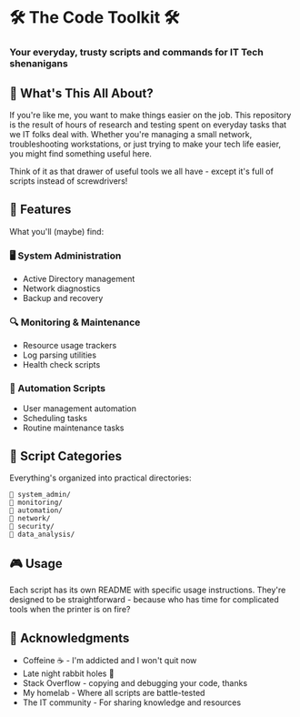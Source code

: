 # 🛠️ The Code Toolkit 🛠️ 
### Your everyday, trusty scripts and commands for IT Tech shenanigans


## 🎯 What's This All About?

If you're like me, you want to make things easier on the job. This repository is the result of hours of research and testing spent on everyday tasks that we IT folks deal with. Whether you're managing a small network, troubleshooting workstations, or just trying to make your tech life easier, you might find something useful here.

Think of it as that drawer of useful tools we all have - except it's full of scripts instead of screwdrivers!

## 🚀 Features

What you'll (maybe) find:

### 🖥️ System Administration
- Active Directory management 
- Network diagnostics
- Backup and recovery

### 🔍 Monitoring & Maintenance
- Resource usage trackers
- Log parsing utilities
- Health check scripts

### 🤖 Automation Scripts
- User management automation
- Scheduling tasks
- Routine maintenance tasks

## 📁 Script Categories

Everything's organized into practical directories:
```
📁 system_admin/
📁 monitoring/
📁 automation/
📁 network/
📁 security/
📁 data_analysis/
```

## 🎮 Usage

Each script has its own README with specific usage instructions. They're designed to be straightforward - because who has time for complicated tools when the printer is on fire?


## 🎉 Acknowledgments

- Coffeine ☕ - I'm addicted and I won't quit now
- Late night rabbit holes 🌙
- Stack Overflow - copying and debugging your code, thanks
- My homelab - Where all scripts are battle-tested
- The IT community - For sharing knowledge and resources
